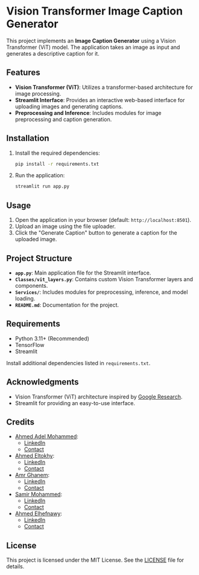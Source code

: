 # Vision Transformer Image Caption Generator

This project implements an **Image Caption Generator** using a Vision Transformer (ViT) model. The application takes an image as input and generates a descriptive caption for it.

## Features

- **Vision Transformer (ViT)**: Utilizes a transformer-based architecture for image processing.
- **Streamlit Interface**: Provides an interactive web-based interface for uploading images and generating captions.
- **Preprocessing and Inference**: Includes modules for image preprocessing and caption generation.

## Installation


1. Install the required dependencies:
   ```bash
   pip install -r requirements.txt
   ```

2. Run the application:
   ```bash
   streamlit run app.py
   ```

## Usage

1. Open the application in your browser (default: `http://localhost:8501`).
2. Upload an image using the file uploader.
3. Click the "Generate Caption" button to generate a caption for the uploaded image.

## Project Structure

- **`app.py`**: Main application file for the Streamlit interface.
- **`Classes/vit_layers.py`**: Contains custom Vision Transformer layers and components.
- **`Services/`**: Includes modules for preprocessing, inference, and model loading.
- **`README.md`**: Documentation for the project.

## Requirements

- Python 3.11+ (Recommended)
- TensorFlow
- Streamlit

Install additional dependencies listed in `requirements.txt`.

## Acknowledgments

- Vision Transformer (ViT) architecture inspired by [Google Research](https://github.com/google-research/vision_transformer).
- Streamlit for providing an easy-to-use interface.

## Credits
- [Ahmed Adel Mohammed](https://github.com/ahmeda335):
  - [LinkedIn](www.linkedin.com/in/ahmed-adel-b748aa23b)
  - [Contact](ahmedadel30320032003@gmail.com)
- [Ahmed Eltokhy](https://github.com/ahmdeltoky03):
  - [LinkedIn](https://www.linkedin.com/in/ahmd-eltokhey-8577b3275)
  - [Contact](ahmdeltoky4@gmail.com)
- [Amr Ghanem](https://github.com/AmrGhanem13):
  - [LinkedIn](https://www.linkedin.com/in/amr-ghanem-306b392b9)
  - [Contact](Amr_Ghanem07@yahoo.com)
- [Samir Mohammed](https://github.com/samir-m0hamed):
  - [LinkedIn](https://www.linkedin.com/in/samir-mohamed-2976bb252)
  - [Contact](samirmohamed122003@gmail.com)
- [Ahmed Elhefnawy](https://github.com/ahmedamrelhefnawy):
  - [LinkedIn](https://www.linkedin.com/in/ahmed-elhefnawy-258949243/)
  - [Contact](ahmedelhefnawy2003@hotmail.com)

## License

This project is licensed under the MIT License. See the [LICENSE](LICENSE) file for details.
